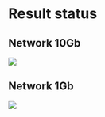 # Result status
## Network 10Gb
![](https://github.com/IKende/dotnet-rpc-benchmark/blob/master/Result/10G-Result.png?raw=true)

## Network 1Gb
![](https://github.com/IKende/dotnet-rpc-benchmark/blob/master/Result/1G-Result.png?raw=true)

